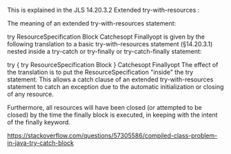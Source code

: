 This is explained in the JLS 14.20.3.2 Extended try-with-resources :

The meaning of an extended try-with-resources statement:

try ResourceSpecification
    Block
Catchesopt
Finallyopt
is given by the following translation to a basic try-with-resources statement (§14.20.3.1) nested inside a try-catch or try-finally or try-catch-finally statement:

try {
    try ResourceSpecification
        Block
}
Catchesopt
Finallyopt
The effect of the translation is to put the ResourceSpecification "inside" the try statement. This allows a catch clause of an extended try-with-resources statement to catch an exception due to the automatic initialization or closing of any resource.

Furthermore, all resources will have been closed (or attempted to be closed) by the time the finally block is executed, in keeping with the intent of the finally keyword.


https://stackoverflow.com/questions/57305586/compiled-class-problem-in-java-try-catch-block
